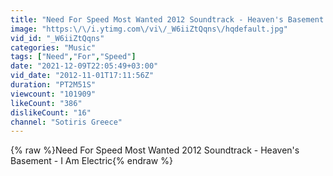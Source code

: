 ```yaml
---
title: "Need For Speed Most Wanted 2012 Soundtrack - Heaven's Basement - I Am Electric"
image: "https:\/\/i.ytimg.com\/vi\/_W6iiZtQqns\/hqdefault.jpg"
vid_id: "_W6iiZtQqns"
categories: "Music"
tags: ["Need","For","Speed"]
date: "2021-12-09T22:05:49+03:00"
vid_date: "2012-11-01T17:11:56Z"
duration: "PT2M51S"
viewcount: "101909"
likeCount: "386"
dislikeCount: "16"
channel: "Sotiris Greece"
---
```

{% raw %}Need For Speed Most Wanted 2012 Soundtrack - Heaven's Basement - I Am Electric{% endraw %}

